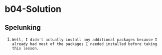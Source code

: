 # b04-Solution

## Spelunking
1. `Well, I didn't actually install any additional packages
    because I already had most of the packages I needed installed before taking this lesson.`
